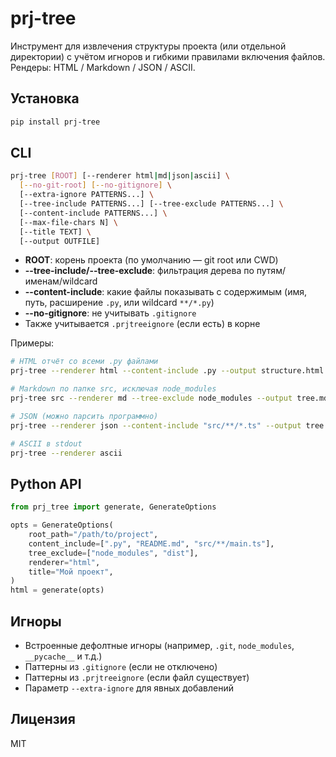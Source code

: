 # prj-tree

Инструмент для извлечения структуры проекта (или отдельной директории) с учётом игноров и гибкими правилами включения файлов. Рендеры: HTML / Markdown / JSON / ASCII.

## Установка

```bash
pip install prj-tree
```

## CLI

```bash
prj-tree [ROOT] [--renderer html|md|json|ascii] \
  [--no-git-root] [--no-gitignore] \
  [--extra-ignore PATTERNS...] \
  [--tree-include PATTERNS...] [--tree-exclude PATTERNS...] \
  [--content-include PATTERNS...] \
  [--max-file-chars N] \
  [--title TEXT] \
  [--output OUTFILE]
```

- **ROOT**: корень проекта (по умолчанию — git root или CWD)
- **--tree-include/--tree-exclude**: фильтрация дерева по путям/именам/wildcard
- **--content-include**: какие файлы показывать с содержимым (имя, путь, расширение `.py`, или wildcard `**/*.py`)
- **--no-gitignore**: не учитывать `.gitignore`
- Также учитывается `.prjtreeignore` (если есть) в корне

Примеры:

```bash
# HTML отчёт со всеми .py файлами
prj-tree --renderer html --content-include .py --output structure.html

# Markdown по папке src, исключая node_modules
prj-tree src --renderer md --tree-exclude node_modules --output tree.md

# JSON (можно парсить программно)
prj-tree --renderer json --content-include "src/**/*.ts" --output tree.json

# ASCII в stdout
prj-tree --renderer ascii
```

## Python API

```python
from prj_tree import generate, GenerateOptions

opts = GenerateOptions(
    root_path="/path/to/project",
    content_include=[".py", "README.md", "src/**/main.ts"],
    tree_exclude=["node_modules", "dist"],
    renderer="html",
    title="Мой проект",
)
html = generate(opts)
```

## Игноры
- Встроенные дефолтные игноры (например, `.git`, `node_modules`, `__pycache__` и т.д.)
- Паттерны из `.gitignore` (если не отключено)
- Паттерны из `.prjtreeignore` (если файл существует)
- Параметр `--extra-ignore` для явных добавлений

## Лицензия
MIT
